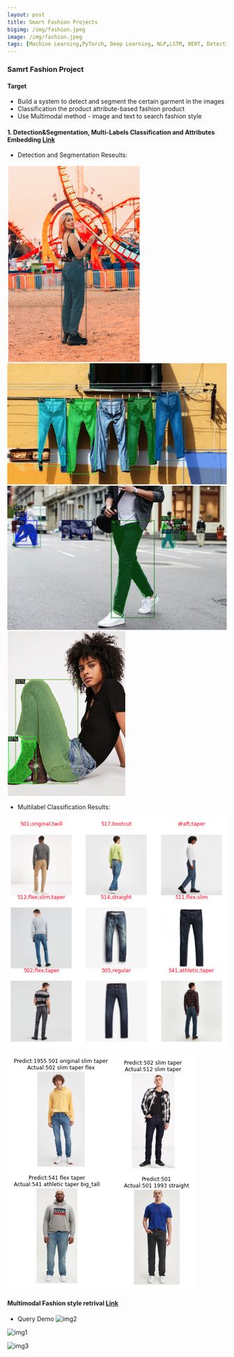 ```yaml
---
layout: post
title: Smart Fashion Projects
bigimg: /img/fashion.jpeg
image: /img/fashion.jpeg
tags: [Machine Learning,PyTorch, Deep Learning, NLP,LSTM, BERT, Detection, Segmentation,Multimodal,Multilabel]
---
```


### Samrt Fashion Project

#### Target
- Build a system to detect and segment the certain garment in the images
- Classification the product attribute-based fashion product
- Use Multimodal method - image and text to search fashion style

#### 1. Detection&Segmentation, Multi-Labels Classification and Attributes Embedding [Link](https://github.com/Pyligent/Fashion-Jeans-Detection-attributes-BERT-embedding-multilabels)


- Detection and Segmentation Reseults:   

![img2](https://github.com/Pyligent/fashion-jeans-detection-attributes-BERT-embedding-multilabels/blob/master/img/test1.png)
![img3](https://github.com/Pyligent/fashion-jeans-detection-attributes-BERT-embedding-multilabels/blob/master/img/test2.png)
![img4](https://github.com/Pyligent/fashion-jeans-detection-attributes-BERT-embedding-multilabels/blob/master/img/test3.png)
![img5](https://github.com/Pyligent/fashion-jeans-detection-attributes-BERT-embedding-multilabels/blob/master/img/test4.png)

- Multilabel Classification Results:

![img6](https://github.com/Pyligent/fashion-jeans-detection-attributes-BERT-embedding-multilabels/blob/master/img/mlr1.png)   

![img7](https://github.com/Pyligent/fashion-jeans-detection-attributes-BERT-embedding-multilabels/blob/master/img/mlr2.png)
![img8](https://github.com/Pyligent/fashion-jeans-detection-attributes-BERT-embedding-multilabels/blob/master/img/mlr3.png)




#### Multimodal Fashion style retrival [Link](https://github.com/Pyligent/Fashion-Image-Text-Multimodal-retrieval)

- Query Demo
![img2](https://github.com/Pyligent/image-text-multimodal-retrieval/blob/master/img/result1.png)


![img1](https://github.com/Pyligent/image-text-multimodal-retrieval/blob/master/img/result2.png)

![img3](https://github.com/Pyligent/image-text-multimodal-retrieval/blob/master/img/result3.png)


